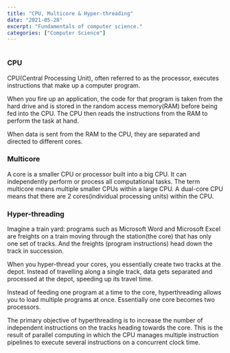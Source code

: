 ```yaml
---
title: "CPU, Multicore & Hyper-threading"
date: "2021-05-28"
excerpt: "Fundamentals of computer science."
categories: ["Computer Science"]
---
```


```toc

```

### CPU

CPU(Central Processing Unit), often referred to as the processor, executes instructions that make up a computer program.

When you fire up an application, the code for that program is taken from the hard drive and is stored in the random access memory(RAM) before being fed into the CPU. The CPU then reads the instructions from the RAM to perform the task at hand.

When data is sent from the RAM to the CPU, they are separated and directed to different cores.

### Multicore

A core is a smaller CPU or processor built into a big CPU. It can independently perform or process all computational tasks. The term multicore means multiple smaller CPUs within a large CPU. A dual-core CPU means that there are 2 cores(individual processing units) within the CPU.

### Hyper-threading

Imagine a train yard: programs such as Microsoft Word and Microsoft Excel are freights on a train moving through the station(the core) that has only one set of tracks. And the freights (program instructions) head down the track in succession.

When you hyper-thread your cores, you essentially create two tracks at the depot. Instead of travelling along a single track, data gets separated and processed at the depot, speeding up its travel time.

Instead of feeding one program at a time to the core, hyperthreading allows you to load multiple programs at once. Essentially one core becomes two processors.

The primary objective of hyperthreading is to increase the number of independent instructions on the tracks heading towards the core. This is the result of parallel computing in which the CPU manages multiple instruction pipelines to execute several instructions on a concurrent clock time.
